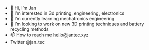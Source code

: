 - 👋 Hi, I’m Jan
- 👀 I’m interested in 3d printing, engineering, electronics
- 🌱 I’m currently learning mechatronics engineering
- 💞️ I’m looking to work on new 3D printing techniques and battery recycling methods 
- 📫 How to reach me hello@jantec.xyz
- Twitter @jan_tec

<!---
jan-tec/jan-tec is a ✨ special ✨ repository because its `README.md` (this file) appears on your GitHub profile.
You can click the Preview link to take a look at your changes.
--->
